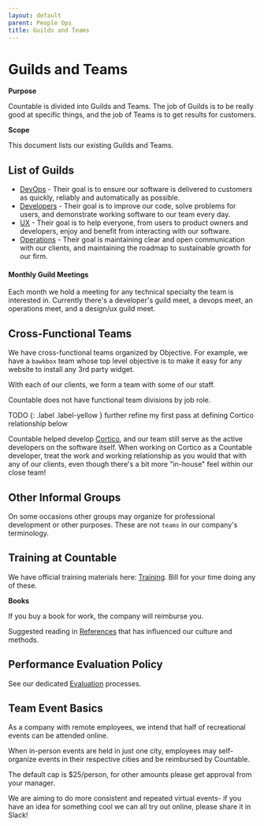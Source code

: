 ```yaml
---
layout: default
parent: People Ops
title: Guilds and Teams
---
```


# Guilds and Teams

**Purpose**

Countable is divided into Guilds and Teams. The job of Guilds is to be really good at specific things, and the job of Teams is to get results for customers.

**Scope**

This document lists our existing Guilds and Teams.

## List of Guilds

  - [DevOps](../../devops/DEVOPS/) - Their goal is to ensure our software is delivered to customers as quickly, reliably and automatically as possible.
  - [Developers](../../developers/DEVELOPERS/) - Their goal is to improve our code, solve problems for users, and demonstrate working software to our team every day.
  - [UX](ux/UX/) - Their goal is to help everyone, from users to product owners and developers, enjoy and benefit from interacting with our software.
  - [Operations](../../operations/OPERATIONS/) - Their goal is maintaining clear and open communication with our clients, and maintaining the roadmap to sustainable growth for our firm.
  
#### Monthly Guild Meetings

Each month we hold a meeting for any technical specialty the team is interested in. Currently there's a developer's guild meet, a devops meet, an operations meet, and a design/ux guild meet.

## Cross-Functional Teams

We have cross-functional teams organized by Objective. For example, we have a `bawkbox` team whose top level objective is to make it easy for any website to install any 3rd party widget.

With each of our clients, we form a team with some of our staff.

Countable does not have functional team divisions by job role.

TODO
{: .label .label-yellow }
further refine my first pass at defining Cortico relationship below

Countable helped develop [Cortico](https://cortico.ca/), and our team still serve as the active developers on the software itself. When working on Cortico as a Countable developer, treat the work and working relationship as you would that with any of our clients, even though there's a bit more "in-house" feel within our close team!

## Other Informal Groups

On some occasions other groups may organize for professional development
or other purposes. These are not `teams` in our company's terminology.

## Training at Countable

We have official training materials here: [Training](../../developers/TRAINING/). Bill for your time doing any of these.

**Books**

If you buy a book for work, the company will reimburse you.

Suggested reading in [References](../../philosophy/REFERENCES/) that has influenced our culture and methods.

## Performance Evaluation Policy

See our dedicated [Evaluation](../../developers/EVALUATION/) processes.

## Team Event Basics

As a company with remote employees, we intend that half of recreational events can be attended online.

When in-person events are held in just one city, employees may self-organize events in their respective cities and be reimbursed by Countable. 

The default cap is $25/person, for other amounts please get approval from your manager.

We are aiming to do more consistent and repeated virtual events- if you have an idea for something cool we can all try out online, please share it in Slack!
